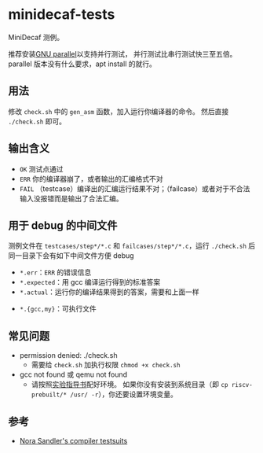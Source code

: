 # minidecaf-tests
MiniDecaf 测例。

推荐安装[GNU parallel](https://www.gnu.org/software/parallel/)以支持并行测试，
并行测试比串行测试快三至五倍。
parallel 版本没有什么要求，apt install 的就行。

## 用法
修改 `check.sh` 中的 `gen_asm` 函数，加入运行你编译器的命令。
然后直接 `./check.sh` 即可。

## 输出含义
* `OK` 测试点通过
* `ERR` 你的编译器崩了，或者输出的汇编格式不对
* `FAIL` （testcase）编译出的汇编运行结果不对；（failcase）或者对于不合法输入没报错而是输出了合法汇编。

## 用于 debug 的中间文件
测例文件在 `testcases/step*/*.c` 和 `failcases/step*/*.c`，运行 `./check.sh` 后同一目录下会有如下中间文件方便 debug
* `*.err`：`ERR` 的错误信息
* `*.expected`：用 gcc 编译运行得到的标准答案
* `*.actual`：运行你的编译结果得到的答案，需要和上面一样
- `*.{gcc,my}`：可执行文件

## 常见问题
* permission denied: ./check.sh
  - 需要给 `check.sh` 加执行权限 `chmod +x check.sh`
* gcc not found 或 qemu not found
  - 请按照[实验指导书](https://decaf-lang.github.io/minidecaf-tutorial/docs/lab0/env.html)配好环境。
    如果你没有安装到系统目录（即 `cp riscv-prebuilt/* /usr/ -r`），你还要设置环境变量。

## 参考
- [Nora Sandler's compiler testsuits](https://github.com/nlsandler/write_a_c_compiler)


